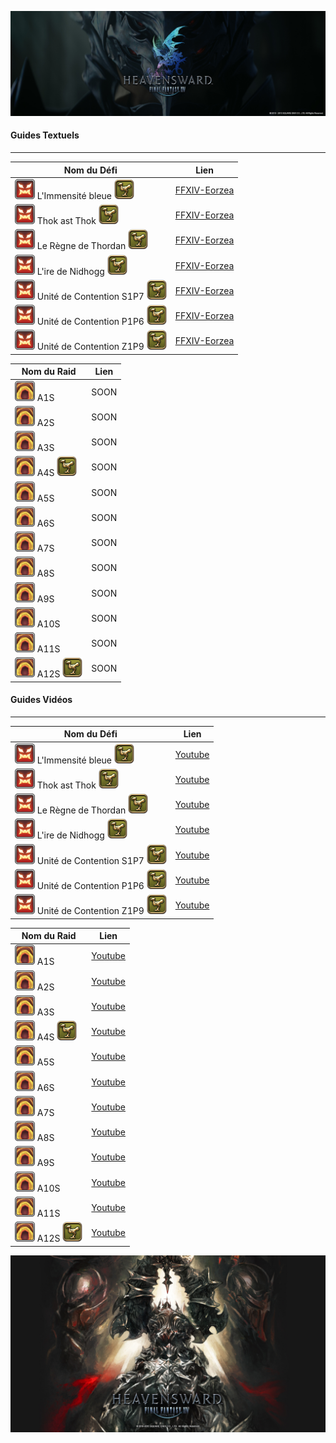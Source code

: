 ![HS Logo](img/Heavensward_Logo.png)

#### Guides Textuels
---
| Nom du Défi                                        | Lien                                                        |
| -------------------------------------------------- | ----------------------------------------------------------- |
| ![raid](img/trial.png) L'Immensité bleue ![Mount](img/mount.png)           | [FFXIV-Eorzea](https://www.ffxiv-eorzea.com/guides-instances/guide-bismarck-extreme-immensite-bleue/2021/07/14/)                                    |
| ![raid](img/trial.png) Thok ast Thok ![Mount](img/mount.png)               | [FFXIV-Eorzea](https://www.ffxiv-eorzea.com/guides-instances/guide-ravana-extreme-thok-ast-thok/2021/07/16/)                                    |
| ![raid](img/trial.png) Le Règne de Thordan ![Mount](img/mount.png)         | [FFXIV-Eorzea](https://www.ffxiv-eorzea.com/guides-instances/guide-le-regne-de-thordan-extreme/2021/08/17/)                                    |
| ![raid](img/trial.png) L'ire de Nidhogg ![Mount](img/mount.png)            | [FFXIV-Eorzea](https://www.ffxiv-eorzea.com/guides-instances/guide-ire-de-nidhogg-extreme/2021/09/26/)                                    |
| ![raid](img/trial.png) Unité de Contention S1P7 ![Mount](img/mount.png)    | [FFXIV-Eorzea](https://www.ffxiv-eorzea.com/guides-instances/guide-sephirot-extreme-unite-de-contention-s1p7/2021/11/02/)                                    |
| ![raid](img/trial.png) Unité de Contention P1P6 ![Mount](img/mount.png)    | [FFXIV-Eorzea](https://www.ffxiv-eorzea.com/guides-instances/guide-sophia-extreme-unite-de-contention-p1p6/2022/05/04/)                                    |
| ![raid](img/trial.png) Unité de Contention Z1P9 ![Mount](img/mount.png)    | [FFXIV-Eorzea](https://www.ffxiv-eorzea.com/guides-instances/guide-zurvan-extreme-unite-de-contention-z1p9/2023/04/05/)                                    |

| Nom du Raid                                        | Lien                                                        |
| -------------------------------------------------- | ----------------------------------------------------------- |
| ![raid](img/raid.png) A1S                          | SOON                                                            |
| ![raid](img/raid.png) A2S                          | SOON                                                            |
| ![raid](img/raid.png) A3S                          | SOON                                                            |
| ![raid](img/raid.png) A4S ![Mount](img/mount.png)  | SOON                                                            |
| ![raid](img/raid.png) A5S                          | SOON                                                            |
| ![raid](img/raid.png) A6S                          | SOON                                                            |
| ![raid](img/raid.png) A7S                          | SOON                                                            |
| ![raid](img/raid.png) A8S                          | SOON                                                            |
| ![raid](img/raid.png) A9S                          | SOON                                                            |
| ![raid](img/raid.png) A10S                         | SOON                                                            |
| ![raid](img/raid.png) A11S                         | SOON                                                            |
| ![raid](img/raid.png) A12S ![Mount](img/mount.png) | SOON                                                            |

#### Guides Vidéos
---
| Nom du Défi                                        | Lien                                                        |
| -------------------------------------------------- | ----------------------------------------------------------- |
| ![raid](img/trial.png) L'Immensité bleue ![Mount](img/mount.png)           | [Youtube](https://youtu.be/6oDcxbgKbZo?si=jKvb2ao3FPdlwq-R)                                     |
| ![raid](img/trial.png) Thok ast Thok ![Mount](img/mount.png)               | [Youtube](https://youtu.be/utszaxFWWbs?si=QeRE-4PE9P0_SwBZ)                                    |
| ![raid](img/trial.png) Le Règne de Thordan ![Mount](img/mount.png)         | [Youtube](https://youtu.be/seztdDxnTMw?si=cZdIvjYlVaGwxxVP)                                    |
| ![raid](img/trial.png) L'ire de Nidhogg ![Mount](img/mount.png)            | [Youtube](https://youtu.be/LNx3Dc6Rrgc?si=4SdsCUTh2ZhIC8h_)                                    |
| ![raid](img/trial.png) Unité de Contention S1P7 ![Mount](img/mount.png)    | [Youtube](https://youtu.be/hrswwtQCw_s?si=f48-2vTh1mKDi2Tn)                                    |
| ![raid](img/trial.png) Unité de Contention P1P6 ![Mount](img/mount.png)    | [Youtube](https://youtu.be/R5Xs4nux4og?si=eL5jPoigYNdkiL7t)                                   |
| ![raid](img/trial.png) Unité de Contention Z1P9 ![Mount](img/mount.png)    | [Youtube](https://youtu.be/9QW42kADEfo?si=354sf9Qdm-jGhO1d)                                    |

| Nom du Raid                                        | Lien                                                        |
| -------------------------------------------------- | ----------------------------------------------------------- |
| ![raid](img/raid.png) A1S                          | [Youtube](https://youtu.be/1wLope4o9IQ?si=0UFmZac5JlzR21T0) |
| ![raid](img/raid.png) A2S                          | [Youtube](https://youtu.be/xwpuuqkGFRM?si=aBPrzdfq8O_JHXL6) |
| ![raid](img/raid.png) A3S                          | [Youtube](https://youtu.be/wyR1u_7wnos?si=hivhp59p9S1RuDn4) |
| ![raid](img/raid.png) A4S ![Mount](img/mount.png)  | [Youtube](https://youtu.be/3xJJBt-72bM?si=rYMfeV7XBDQxpU4i) |
| ![raid](img/raid.png) A5S                          | [Youtube](https://youtu.be/_c3qHbIJNkg?si=wj1kblBqGE9DXcMM) |
| ![raid](img/raid.png) A6S                          | [Youtube](https://youtu.be/h66DR4xq2hQ?si=UEItEz8yOjdjXvk-) |
| ![raid](img/raid.png) A7S                          | [Youtube](https://youtu.be/yLfp6Pv4yck?si=kJUECj50WVnjq0J5) |
| ![raid](img/raid.png) A8S                          | [Youtube](https://youtu.be/XeBr5m9Xjdk?si=FBs62f2eCiGqTZO8) |
| ![raid](img/raid.png) A9S                          | [Youtube](https://youtu.be/HVSN-Wa3IaU?si=P7q3Luxzi9n006D9) |
| ![raid](img/raid.png) A10S                         | [Youtube](https://youtu.be/FyRatEBDx44?si=CIPol-SQTcLOvHs1) |
| ![raid](img/raid.png) A11S                         | [Youtube](https://youtu.be/g043Z7yFpUM?si=QMZPGbmn7wGn7Zld) |
| ![raid](img/raid.png) A12S ![Mount](img/mount.png) | [Youtube](https://youtu.be/gouGWgI8ttc?si=bhzIzUHNkLZqco2Z) |

![HS Footer](img/HS_footer.jpg)